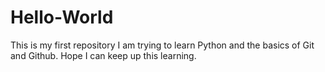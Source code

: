 # Hello-World
This is my first repository
I am trying to learn Python and the basics of Git and Github. 
Hope I can keep up this learning.
